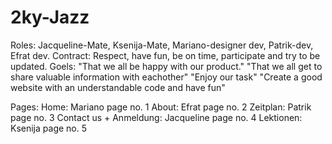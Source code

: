 # 2ky-Jazz
Roles: Jacqueline-Mate, Ksenija-Mate, Mariano-designer dev, Patrik-dev, Efrat dev.
Contract: Respect, have fun, be on time, participate and try to be updated.
Goels:
"That we all be happy with our product."
"That we all get to share valuable information with eachother"
"Enjoy our task"
"Create a good website with an understandable code and have fun"

Pages:
Home: Mariano page no. 1
About: Efrat page no. 2
Zeitplan: Patrik page no. 3
Contact us + Anmeldung: Jacqueline page no. 4
Lektionen: Ksenija page no. 5

